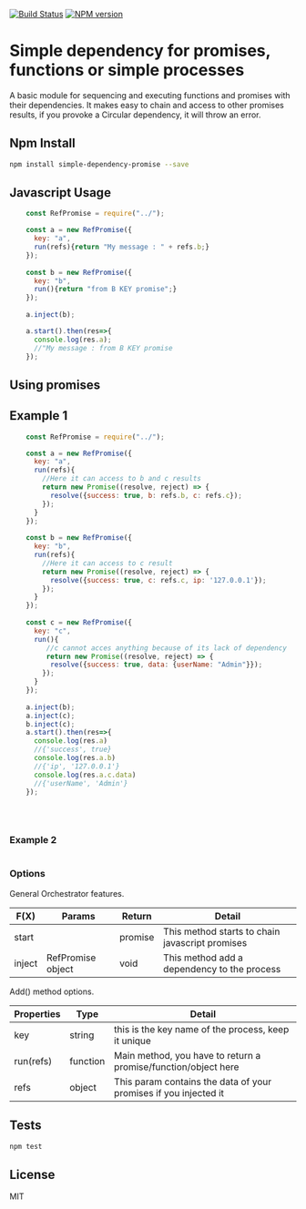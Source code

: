 [![Build Status](https://travis-ci.org/thiswallz/simple-dependency-promise.svg?branch=master)](https://travis-ci.org/thiswallz/simple-dependency-promise)
[![NPM version](https://img.shields.io/npm/v/simple-dependency-promise.svg)](https://www.npmjs.com/package/simple-dependency-promise)

# Simple dependency for promises, functions or simple processes

A basic module for sequencing and executing functions and promises with their dependencies.
It makes easy to chain and access to other promises results, if you provoke a Circular dependency, it will throw an error.


## Npm Install

```sh
npm install simple-dependency-promise --save
```

## Javascript Usage

```js
    const RefPromise = require("../");

    const a = new RefPromise({
      key: "a", 
      run(refs){return "My message : " + refs.b;}
    });
 
    const b = new RefPromise({
      key: "b", 
      run(){return "from B KEY promise";}
    });
   
    a.inject(b);

    a.start().then(res=>{
      console.log(res.a);
      //"My message : from B KEY promise
    });

```

## Using promises

## Example 1

```js
    const RefPromise = require("../");

    const a = new RefPromise({
      key: "a", 
      run(refs){
        //Here it can access to b and c results 
        return new Promise((resolve, reject) => {
          resolve({success: true, b: refs.b, c: refs.c});
        });
      }
    });
 
    const b = new RefPromise({
      key: "b", 
      run(refs){
        //Here it can access to c result 
        return new Promise((resolve, reject) => {
          resolve({success: true, c: refs.c, ip: '127.0.0.1'});
        });
      }
    });
 
    const c = new RefPromise({
      key: "c", 
      run(){
         //c cannot acces anything because of its lack of dependency
         return new Promise((resolve, reject) => {
          resolve({success: true, data: {userName: "Admin"}});
        });
      }
    });
   
    a.inject(b);
    a.inject(c);
    b.inject(c);
    a.start().then(res=>{
      console.log(res.a)
      //{'success', true}
      console.log(res.a.b)
      //{'ip', '127.0.0.1'}
      console.log(res.a.c.data)
      //{'userName', 'Admin'}
    });
 

    
```

### Example 2
```js
```

### Options

General Orchestrator features.

| F(X)          |  Params          | Return  | Detail  |
|---------------|-----------------|---------|---------|
| start      |  | promise  | This method starts to chain javascript promises|
| inject      | RefPromise object | void  | This method add a dependency to the process|

Add() method options.

| Properties              | Type    | Detail  |
|-------------------------|---------|---------|
| key | string |   this is the key name of the process, keep it unique |
| run(refs)                   | function | Main method, you have to return a promise/function/object here|
| refs | object | This param contains the data of your promises if you injected it|


## Tests

```sh
npm test
```

## License

  MIT
